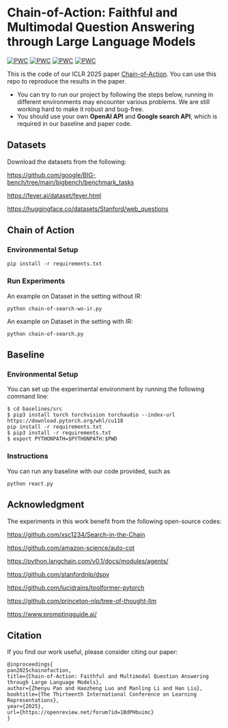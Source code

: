# Chain-of-Action: Faithful and Multimodal Question Answering through Large Language Models
[![PWC](https://img.shields.io/endpoint.svg?url=https://paperswithcode.com/badge/chain-of-action-faithful-and-multimodal/question-answering-on-fever)](https://paperswithcode.com/sota/question-answering-on-fever?p=chain-of-action-faithful-and-multimodal)
[![PWC](https://img.shields.io/endpoint.svg?url=https://paperswithcode.com/badge/chain-of-action-faithful-and-multimodal/question-answering-on-strategyqa)](https://paperswithcode.com/sota/question-answering-on-strategyqa?p=chain-of-action-faithful-and-multimodal)
[![PWC](https://img.shields.io/endpoint.svg?url=https://paperswithcode.com/badge/chain-of-action-faithful-and-multimodal/question-answering-on-truthfulqa)](https://paperswithcode.com/sota/question-answering-on-truthfulqa?p=chain-of-action-faithful-and-multimodal)
[![PWC](https://img.shields.io/endpoint.svg?url=https://paperswithcode.com/badge/chain-of-action-faithful-and-multimodal/question-answering-on-webquestions)](https://paperswithcode.com/sota/question-answering-on-webquestions?p=chain-of-action-faithful-and-multimodal)

This is the code of our ICLR 2025 paper [Chain-of-Action](https://openreview.net/forum?id=1BdPHbuimc). You can use this repo to reproduce the results in the paper.

* You can try to run our project by following the steps below, running in different environments may encounter various problems. We are still working hard to make it robust and bug-free.
* You should use your own **OpenAI API** and **Google search API**, which is required in our baseline and paper code.


## Datasets
Download the datasets from the following:

https://github.com/google/BIG-bench/tree/main/bigbench/benchmark_tasks

https://fever.ai/dataset/fever.html

https://huggingface.co/datasets/Stanford/web_questions


## Chain of Action
### Environmental Setup
`pip install -r requirements.txt`

### Run Experiments
An example on Dataset in the setting without IR:

`python chain-of-search-wo-ir.py`

An example on Dataset in the setting with IR:

`python chain-of-search.py`



## Baseline
### Environmental Setup
You can set up the experimental environment by running the following command line:

```shell
$ cd baselines/src
$ pip3 install torch torchvision torchaudio --index-url https://download.pytorch.org/whl/cu118
pip install -r requirements.txt
$ pip3 install -r requirements.txt
$ export PYTHONPATH=$PYTHONPATH:$PWD
```


### Instructions
You can run any baseline with our code provided, such as 

`python react.py`



## Acknowledgment
The experiments in this work benefit from the following open-source codes:

https://github.com/xsc1234/Search-in-the-Chain

https://github.com/amazon-science/auto-cot

https://python.langchain.com/v0.1/docs/modules/agents/

https://github.com/stanfordnlp/dspy

https://github.com/lucidrains/toolformer-pytorch

https://github.com/princeton-nlp/tree-of-thought-llm

https://www.promptingguide.ai/

## Citation
If you find our work useful, please consider citing our paper:
```
@inproceedings{
pan2025chainofaction,
title={Chain-of-Action: Faithful and Multimodal Question Answering through Large Language Models},
author={Zhenyu Pan and Haozheng Luo and Manling Li and Han Liu},
booktitle={The Thirteenth International Conference on Learning Representations},
year={2025},
url={https://openreview.net/forum?id=1BdPHbuimc}
}
```
